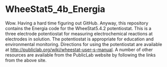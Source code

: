WheeStat5_4b_Energia
====================
Wow.  Having a hard time figuring out GitHub.
Anyway, this repository contains the Energia code for the WheeStat5.4.2 potentiostat.  This is a three electrode potentiostat for measuring electrochemical reactions at electrodes in solution.  The potentiostat is appropriate for education and environmental monitoring.  Directions for using the potentiostat are available at http://publiclab.org/wiki/wheestat-user-s-manual.  A number of other resources are available from the PublicLab website by following the links from the above site.
